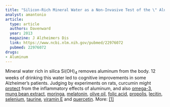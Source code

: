 ```yaml
---
title: "Silicon-Rich Mineral Water as a Non-Invasive Test of the \" Aluminum Hypothesis\" in Alzheimer's Disease"
analyst: amantonio
article:
  type: article
  authors: Davenward
  year: 2013
  magazine: J Alzheimers Dis
  link: https://www.ncbi.nlm.nih.gov/pubmed/22976072
  pubmed: 22976072
drugs:
- Aluminum
---
```


Mineral water rich in silica Si(OH)<sub>4</sub> removes aluminum from the body.
12 weeks of drinking this water led to cognitive improvements in some Alzheimer’s patients.
Judging by experiments on rats, curcumin might [protect](https://www.ncbi.nlm.nih.gov/pubmed/22130689) from the inflammatory effects of aluminum, and also [omega-3](https://www.ncbi.nlm.nih.gov/pubmed/27055897), [mung bean extract](https://www.ncbi.nlm.nih.gov/pubmed/28128384), [moringa](https://www.ncbi.nlm.nih.gov/pubmed/28397152), [melatonin](https://www.ncbi.nlm.nih.gov/pubmed/26374992), [olive oil](https://www.ncbi.nlm.nih.gov/pubmed/25690328), [folic acid](https://www.ncbi.nlm.nih.gov/pubmed/28119228), [propolis](https://www.ncbi.nlm.nih.gov/pubmed/19425234), [lecitin](https://www.ncbi.nlm.nih.gov/pubmed/28523611), [selenium](https://www.ncbi.nlm.nih.gov/pubmed/23219369), [taurine](https://www.ncbi.nlm.nih.gov/pubmed/24770980), [viramin E](https://www.ncbi.nlm.nih.gov/pubmed/16545059) and [quercetin](https://www.ncbi.nlm.nih.gov/pubmed/22918785). More: [[1]](http://vaccinepapers.org/nutrients-preventing-aluminum-toxicity)
